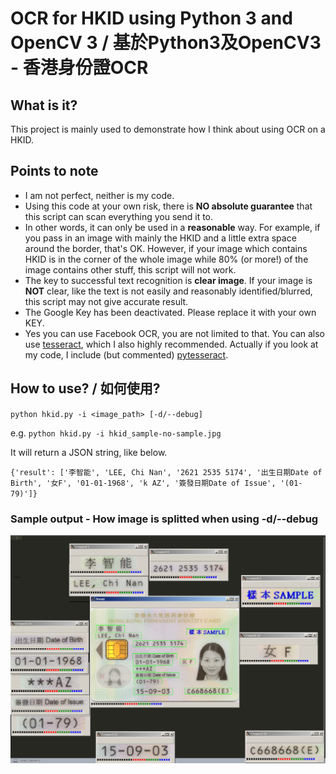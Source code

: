 # OCR for HKID using Python 3 and OpenCV 3 / 基於Python3及OpenCV3 - 香港身份證OCR

## What is it?
This project is mainly used to demonstrate how I think about using OCR on a HKID.

## Points to note

- I am not perfect, neither is my code.
- Using this code at your own risk, there is **NO absolute guarantee** that this script can scan everything you send it to.
- In other words, it can only be used in a **reasonable** way.  For example, if you pass in an image with mainly the HKID and a little extra space around the border, that's OK.  However, if your image which contains HKID is in the corner of the whole image while 80% (or more!) of the image contains other stuff, this script will not work.
- The key to successful text recognition is **clear image**.  If your image is **NOT** clear, like the text is not easily and reasonably identified/blurred, this script may not give accurate result.
- The Google Key has been deactivated.  Please replace it with your own KEY.
- Yes you can use Facebook OCR, you are not limited to that.  You can also use [tesseract](https://github.com/tesseract-ocr/tesseract), which I also highly recommended.
Actually if you look at my code, I include (but commented) [pytesseract](https://github.com/madmaze/pytesseract).

## How to use? / 如何使用?

`python hkid.py -i <image_path> [-d/--debug]`

e.g. `python hkid.py -i hkid_sample-no-sample.jpg`

It will return a JSON string, like below.

`{'result': ['李智能', 'LEE, Chi Nan', '2621 2535 5174', '出生日期Date of Birth', '女F', '01-01-1968', 'k AZ', '簽發日期Date of Issue', '(01-79)']}`

### Sample output - How image is splitted when using -d/--debug
![OCR separate image output](https://github.com/alucard001/OCR-for-HKID/raw/master/hkid-output.png)


